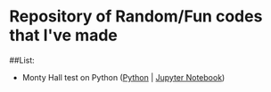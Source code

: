 # Repository of Random/Fun codes that I've made

##List:

- Monty Hall test on Python ([Python](monty_hall.py) | [Jupyter Notebook](Monty_Hall.ipynb))

